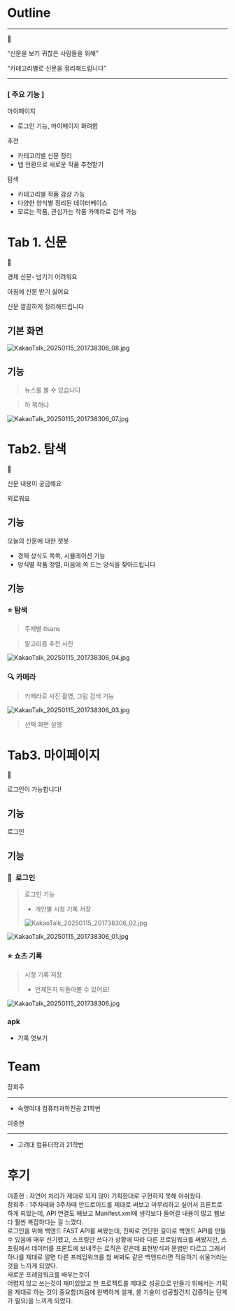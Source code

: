 # Outline

---

<aside>
🔎

“신문을 보기 귀찮은 사람들을 위해”

“카테고리별로 신문을 정리해드립니다”

</aside>

---

### [ 주요 기능 ]

마이페이지

- 로그인 기능, 마이페이지 화려함

추천

- 카테고리별 신문 정리
- 탭 전환으로 새로운 작품 추천받기

탐색

- 카테고리별 작품 감상 가능
- 다양한 양식별 정리된 데이터베이스
- 모르는 작품, 관심가는 작품 카메라로 검색 가능

# Tab 1. 신문

<aside>
📓

경제 신문- 넘기기 어려워요

아침에 신문 받기 싫어요

신문 깔끔하게 정리해드립니다

</aside>

<aside>

## 기본 화면

![KakaoTalk_20250115_201738306_08.jpg](https://prod-files-secure.s3.us-west-2.amazonaws.com/f6cb388f-3934-47d6-9928-26d2e10eb0fc/4a61ab7c-5eb3-4079-94a9-46eef9dcf1be/KakaoTalk_20250115_201738306_08.jpg)

</aside>

<aside>

## 기능

> 뉴스를 볼 수 있습니다
> 

> 하 뭐하냐
> 
</aside>

![KakaoTalk_20250115_201738306_07.jpg](https://prod-files-secure.s3.us-west-2.amazonaws.com/f6cb388f-3934-47d6-9928-26d2e10eb0fc/0d5d0939-3383-418a-b4a2-9438599bfa6a/KakaoTalk_20250115_201738306_07.jpg)

# Tab2. 탐색

<aside>
🔎

신문 내용이 궁금해요

외로워요

</aside>

<aside>

## 기능

오늘의 신문에 대한 챗봇

- 경제 상식도 쏙쏙, 시뮬레이션 가능
- 양식별 작품 정렬, 마음에 쏙 드는 양식을 찾아드립니다
</aside>

<aside>

## 기능

### ⭐️ 탐색

> 주제별 tlsans
> 

> 알고리즘 추천 사진
> 

![KakaoTalk_20250115_201738306_04.jpg](https://prod-files-secure.s3.us-west-2.amazonaws.com/f6cb388f-3934-47d6-9928-26d2e10eb0fc/4c7f0dcd-7558-47d1-a3a1-a162c374e07c/KakaoTalk_20250115_201738306_04.jpg)

### 🔍 카메라

> 카메라로 사진 촬영, 그림 검색 기능
> 

![KakaoTalk_20250115_201738306_03.jpg](https://prod-files-secure.s3.us-west-2.amazonaws.com/f6cb388f-3934-47d6-9928-26d2e10eb0fc/cf0903fd-fd3b-42d1-9189-cce1b4a81ce9/KakaoTalk_20250115_201738306_03.jpg)

> 선택 화면 설명
> 
</aside>

# Tab3. 마이페이지

<aside>
🔄

로그인이 가능합니다!

</aside>

<aside>

## 기능

로그인

</aside>

<aside>

## 기능

### 🧭  로그인

> 로그인 기능
> 
> - 개인별 시청 기록 저장
> 
> ![KakaoTalk_20250115_201738306_02.jpg](https://prod-files-secure.s3.us-west-2.amazonaws.com/f6cb388f-3934-47d6-9928-26d2e10eb0fc/f419abca-8dad-4613-b36b-a7d27746df03/KakaoTalk_20250115_201738306_02.jpg)
> 

![KakaoTalk_20250115_201738306_01.jpg](https://prod-files-secure.s3.us-west-2.amazonaws.com/f6cb388f-3934-47d6-9928-26d2e10eb0fc/10563357-ff58-4701-bedb-0c5494a5ddfb/KakaoTalk_20250115_201738306_01.jpg)

### ⭐️ 쇼츠 기록

> 시청 기록 저장
> 
> - 언제든지 되돌아볼 수 있어요!

![KakaoTalk_20250115_201738306.jpg](https://prod-files-secure.s3.us-west-2.amazonaws.com/f6cb388f-3934-47d6-9928-26d2e10eb0fc/906d705b-88e8-4737-8ceb-f513d1d87661/KakaoTalk_20250115_201738306.jpg)

</aside>

### apk

- 기록 엿보기
    
    []()
    

# Team

장희주

---

- 숙명여대 컴퓨터과학전공 21학번

이종현

---

- 고려대 컴퓨터학과 21학번

# 후기

<aside>

이종현 : 자연어 처리가 제대로 되지 않아 기획한대로 구현하지 못해 아쉬웠다. <br>
장희주 : 1주차때와 3주차때 안드로이드를 제대로 써보고 마무리하고 싶어서 프론트로 하게 되었는데, API 연결도 해보고 Manifest.xml에 생각보다 들어갈 내용이 많고 웹보다 훨씬 복잡하다는 걸 느꼈다. <br> 로그인을 위해 백엔드 FAST API를 써봤는데, 진짜로 간단한 길이로 백엔드 API를 만들 수 있음에
매우 신기했고, 스프링만 쓰다가 상황에 따라 다른 프로임워크를 써봤지만, 스프링에서 데이터를 프론트에 보내주는 로직은 같은데 표현방식과 문법만 다르고 그래서 하나를 제대로 알면 다른 프레임워크를 첨 써봐도 같은 백엔드라면 적응하기 쉬울거라는 것을 느끼게 되었다. <br> 새로운 프레임워크를 배우는것이 <br> 어렵지 않고 쓰는것이 재미있었고 한 프로젝트를 제대로 성공으로 만들기 위해서는 기획을 제대로 하는 것이 중요함(처음에 완벽하게 설계, 쓸 기술이 성공할건지 검증하는 단계가 필요)을 느끼게 되었다. 

</aside>
